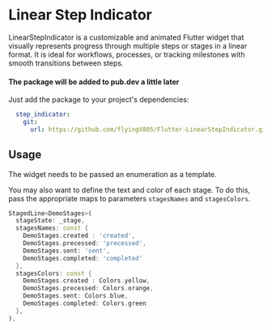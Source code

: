 # Linear Step Indicator

LinearStepIndicator is a customizable and animated Flutter widget that visually represents progress through multiple steps or stages in a linear format. 
It is ideal for workflows, processes, or tracking milestones with smooth transitions between steps.

#### The package will be added to pub.dev a little later

Just add the package to your project's dependencies:

```yaml
  step_indicator:
    git:
      url: https://github.com/flyingV805/Flutter-LinearStepIndicator.git
```

## Usage

The widget needs to be passed an enumeration as a template.

You may also want to define the text and color of each stage. 
To do this, pass the appropriate maps to parameters `stagesNames` and `stagesColors`.

```dart
StagedLine<DemoStages>(
  stageState: _stage,
  stagesNames: const {
    DemoStages.created : 'created',
    DemoStages.precessed: 'precessed',
    DemoStages.sent: 'sent',
    DemoStages.completed: 'completed'
  },
  stagesColors: const {
    DemoStages.created : Colors.yellow,
    DemoStages.precessed: Colors.orange,
    DemoStages.sent: Colors.blue,
    DemoStages.completed: Colors.green
  },
),

```
